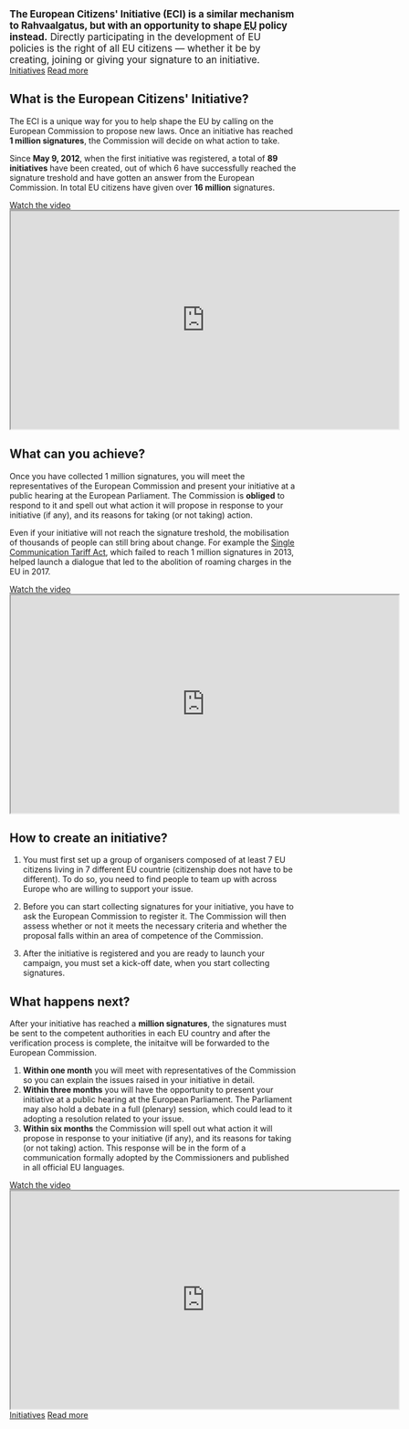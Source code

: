 <big>
<strong>The European Citizens' Initiative (ECI) is a similar mechanism to Rahvaalgatus, but with an opportunity to shape <abbr title="European Union">EU</abbr> policy instead.</strong> Directly participating in the development of EU policies is the right of all EU citizens — whether it be by creating, joining or giving your signature to an initiative.
</big>

<div class="call-to-actions">
  <a href="https://europa.eu/citizens-initiative/_en" class="button green-button">Initiatives</a>
  <a href="https://europa.eu/citizens-initiative/how-it-works_en" class="button blue-button">Read more</a>
</div>


What is the European Citizens' Initiative?
-------------------------------
The ECI is a unique way for you to help shape the EU by calling on the European Commission to propose new laws. Once an initiative has reached **1 million signatures**, the Commission will decide on what action to take. 

Since **May 9, 2012**, when the first initiative was registered, a total of **89 initiatives** have been created, out of which 6 have successfully reached the signature treshold and have gotten an answer from the European Commission. In total EU citizens have given over **16 million** signatures.

<div class="video">
  <a class="fallback" href="https://audiovisual.ec.europa.eu/en/video/I-158444?&lg=EN/EN">Watch the video</a>

  <iframe
    src="https://audiovisual.ec.europa.eu/embed/index.html?ref=I-158444&lg=EN/EN"
    width="680"
    height="382"
    title="What is the European Citizens' Initiative? Take the initiative"
    scrolling="no"
    webkitAllowFullScreen="true"
    mozallowfullscreen="true"
    allowFullScreen="true"
    loading="lazy"
  ></iframe>
</div>


What can you achieve?
---------------------------
Once you have collected 1 million signatures, you will meet the representatives of the European Commission and present your initiative at a public hearing at the European Parliament. The Commission is **obliged** to respond to it and spell out what action it will propose in response to your initiative (if any), and its reasons for taking (or not taking) action.

Even if your initiative will not reach the signature treshold, the mobilisation of thousands of people can still bring about change. For example the [Single Communication Tariff Act](https://europa.eu/citizens-initiative/initiatives/details/2012/000016_en), which failed to reach 1 million signatures in 2013, helped launch a dialogue that led to the abolition of roaming charges in the EU in 2017. 

<div class="video">
  <a class="fallback" href="https://audiovisual.ec.europa.eu/en/video/I-214692?&lg=INT/EN">Watch the video</a>

  <iframe
    src="https://audiovisual.ec.europa.eu/embed/index.html?ref=I-214692&lg=INT/EN"
    width="680"
    height="382"
    title="What can you achieve with the European Citizens' Initiative?"
    scrolling="no"
    webkitAllowFullScreen="true"
    mozallowfullscreen="true"
    allowFullScreen="true"
    loading="lazy"
  ></iframe>
</div>


How to create an initiative?
---------------------
1. You must first set up a group of organisers composed of at least 7 EU citizens living in 7 different EU countrie (citizenship does not have to be different). To do so, you need to find people to team up with across Europe who are willing to support your issue.

2. Before you can start collecting signatures for your initiative, you have to ask the European Commission to register it. The Commission will then assess whether or not it meets the necessary criteria and whether the proposal falls within an area of competence of the Commission.

3. After the initiative is registered and you are ready to launch your campaign, you must set a kick-off date, when you start collecting signatures.


What happens next?
---------------
After your initiative has reached a **million signatures**, the signatures must be sent to the competent authorities in each EU country and after the verification process is complete, the initaitve will be forwarded to the European Commission.

1. **Within one month** you will meet with representatives of the Commission so you can explain the issues raised in your initiative in detail.
2. **Within three months** you will have the opportunity to present your initiative at a public hearing at the European Parliament. The Parliament may also hold a debate in a full (plenary) session, which could lead to it adopting a resolution related to your issue.
3. **Within six months** the Commission will spell out what action it will propose in response to your initiative (if any), and its reasons for taking (or not taking) action. This response will be in the form of a communication formally adopted by the Commissioners and published in all official EU languages.

<div class="video">
  <a class="fallback" href="https://audiovisual.ec.europa.eu/en/video/I-199493?&lg=EN">Watch the video</a>

  <iframe
    src="https://audiovisual.ec.europa.eu/embed/index.html?ref=I-199493&lg=EN"
    width="680"
    height="382"
    title="European Citizens' Initiative – What causes do you care about?"
    scrolling="no"
    webkitAllowFullScreen="true"
    mozallowfullscreen="true"
    allowFullScreen="true"
    loading="lazy"
  ></iframe>
</div>

<div class="call-to-actions">
  <a href="https://europa.eu/citizens-initiative/_en" class="button green-button">Initiatives</a>
  <a href="https://europa.eu/citizens-initiative/how-it-works_en" class="button blue-button">Read more</a>
</div>
